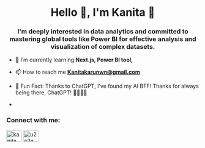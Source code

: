 <h1 align="center">Hello 👋, I'm Kanita 🌼 </h1> 
<h3 align="center">I'm deeply interested in data analytics and committed to mastering global tools like Power BI for effective analysis and visualization of complex datasets.</h3>

- 🌱 I’m currently learning **Next.js, Power BI tool,**

- 📫 How to reach me **Kanitakarunwn@gmail.com**

- 🎉 Fun Fact: Thanks to ChatGPT, I've found my AI BFF! Thanks for always being there, ChatGPT! 🤖👯‍♂️🌟
- 
<h3 align="left">Connect with me:</h3>
<p align="left">
<a href="https://linkedin.com/in/kanita karunkittikun" target="blank"><img align="center" src="https://raw.githubusercontent.com/rahuldkjain/github-profile-readme-generator/master/src/images/icons/Social/linked-in-alt.svg" alt="kanita karunkittikun" height="30" width="40" /></a>
<a href="https://instagram.com/u2o2n" target="blank"><img align="center" src="https://raw.githubusercontent.com/rahuldkjain/github-profile-readme-generator/master/src/images/icons/Social/instagram.svg" alt="u2o2n" height="30" width="40" /></a>
</p>
